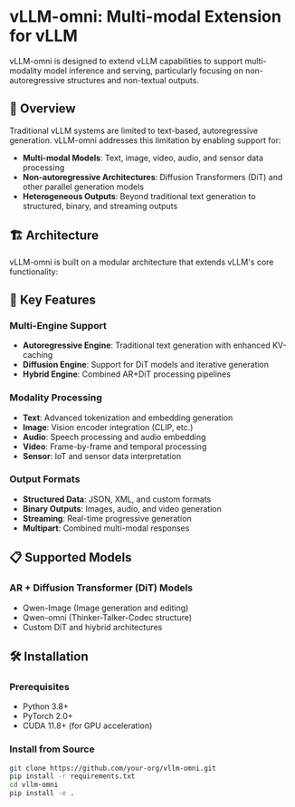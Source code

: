 # vLLM-omni: Multi-modal Extension for vLLM

vLLM-omni is designed to extend vLLM capabilities to support multi-modality model inference and serving, particularly focusing on non-autoregressive structures and non-textual outputs.

## 🎯 Overview

Traditional vLLM systems are limited to text-based, autoregressive generation. vLLM-omni addresses this limitation by enabling support for:

- **Multi-modal Models**: Text, image, video, audio, and sensor data processing
- **Non-autoregressive Architectures**: Diffusion Transformers (DiT) and other parallel generation models
- **Heterogeneous Outputs**: Beyond traditional text generation to structured, binary, and streaming outputs

## 🏗️ Architecture

vLLM-omni is built on a modular architecture that extends vLLM's core functionality:


## 🚀 Key Features

### Multi-Engine Support

- **Autoregressive Engine**: Traditional text generation with enhanced KV-caching
- **Diffusion Engine**: Support for DiT models and iterative generation
- **Hybrid Engine**: Combined AR+DiT processing pipelines

### Modality Processing

- **Text**: Advanced tokenization and embedding generation
- **Image**: Vision encoder integration (CLIP, etc.)
- **Audio**: Speech processing and audio embedding
- **Video**: Frame-by-frame and temporal processing
- **Sensor**: IoT and sensor data interpretation

### Output Formats

- **Structured Data**: JSON, XML, and custom formats
- **Binary Outputs**: Images, audio, and video generation
- **Streaming**: Real-time progressive generation
- **Multipart**: Combined multi-modal responses

## 📋 Supported Models

### AR + Diffusion Transformer (DiT) Models
- Qwen-Image (Image generation and editing)
- Qwen-omni (Thinker-Talker-Codec structure)
- Custom DiT and hiybrid architectures

## 🛠️ Installation

### Prerequisites

- Python 3.8+
- PyTorch 2.0+
- CUDA 11.8+ (for GPU acceleration)

### Install from Source

```bash
git clone https://github.com/your-org/vllm-omni.git
pip install -r requirements.txt
cd vllm-omni
pip install -e .
```
